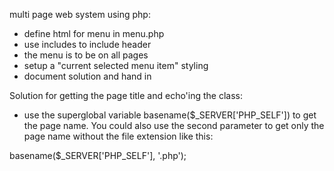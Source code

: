 multi page web system using php:

- define html for menu in menu.php
- use includes to include header
- the menu is to be on all pages
- setup a "current selected menu item" styling
- document solution and hand in


Solution for getting the page title and echo'ing the class:

- use the superglobal variable basename($_SERVER['PHP_SELF']) to get the page name. You could also use the second parameter to get only the page name without the file extension like this:

basename($_SERVER['PHP_SELF'], '.php');